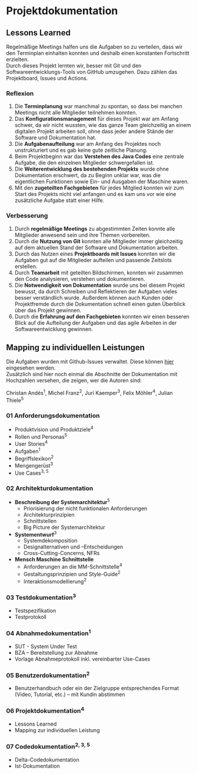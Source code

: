 # Projektdokumentation

## Lessons Learned

Regelmäßige Meetings halfen uns die Aufgaben so zu verteilen, dass wir den Terminplan einhalten konnten und deshalb einen konstanten Fortschritt erzielten.
<br>
Durch dieses Projekt lernten wir, besser mit Git und den Softwareentwicklungs-Tools von GitHub umzugehen. Dazu zählen das Projektboard, Issues und Actions. 
<br>

### Reflexion

1. Die **Terminplanung** war manchmal zu spontan, so dass bei manchen Meetings nicht alle Mitglieder teilnehmen konnten.
2. Das **Konfigurationsmanagement** für dieses Projekt war am Anfang schwer, da wir nicht wussten, wie das ganze Team gleichzeitig an einem digitalen Projekt arbeiten soll, ohne dass jeder andere Stände der Software und Dokumentation hat.
3. Die **Aufgabenaufteilung** war am Anfang des Projektes noch unstrukturiert und es gab keine gute zeitliche Planung.
4. Beim Projektbeginn war das **Verstehen des Java Codes** eine zentrale Aufgabe, die den einzelnen Mitglieder schwergefallen ist.
5. Die **Weiterentwicklung des bestehenden Projekts** wurde ohne Dokumentation erschwert, da zu Beginn unklar war, was die eigentlichen Funktionen sowie Ein- und Ausgaben der Maschine waren.
6. Mit den **zugeteilten Fachgebieten** für jedes Mitglied konnten wir zum Start des Projekts nicht viel anfangen und es kam uns vor wie eine zusätzliche Aufgabe statt einer Hilfe.

### Verbesserung

1. Durch **regelmäßige Meetings** zu abgestimmten Zeiten konnte alle Mitglieder anwesend sein und ihre Themen vorbereiten.
2. Durch die **Nutzung von Git** konnten alle Mitglieder immer gleichzeitig auf dem aktuellen Stand der Software und Dokumentation arbeiten.
3. Durch das Nutzen eines **Projektboards mit Issues** konnten wir die Aufgaben gut auf die Mitglieder aufteilen und passende Zeitslots erstellen.
4. Durch **Teamarbeit** mit geteilten Bildschirmen, konnten wir zusammen den Code analysieren, verstehen und dokumentieren.
5. Die **Notwendigkeit von Dokumentation** wurde uns bei diesem Projekt bewusst, da durch Schreiben und Reflektieren der Aufgaben vieles besser verständlich wurde. Außerdem können auch Kunden oder Projektfremde durch die Dokumentation schnell einen guten Überblick über das Projekt gewinnen.
6. Durch die **Erfahrung auf den Fachgebieten** konnten wir einen besseren Blick auf die Aufteilung der Aufgaben und das agile Arbeiten in der Softwareentwicklung gewinnen.

## Mapping zu individuellen Leistungen

Die Aufgaben wurden mit Github-Issues verwaltet. Diese können [hier](https://github.com/thieleju/ATM/issues?q=) eingesehen werden. <br>
Zusätzlich sind hier noch einmal die Abschnitte der Dokumentation mit Hochzahlen versehen, die zeigen, wer die Autoren sind:

Christan Andés<sup>1</sup>, Michel Franz<sup>2</sup>, Juri Kaemper<sup>3</sup>, Felix Möhler<sup>4</sup>, Julian Thiele<sup>5</sup>

### 01 Anforderungsdokumentation

- Produktvision und Produktziele<sup>4</sup>
- Rollen und Personas<sup>5</sup>
- User Stories<sup>4</sup>
- Aufgaben<sup>1</sup>
- Begriffslexikon<sup>2</sup>
- Mengengerüst<sup>3</sup>
- Use Cases<sup>3, 5</sup>

### 02 Architekturdokumentation

- **Beschreibung der Systemarchitektur**<sup>5</sup>
    - Priorisierung der nicht funktionalen Anforderungen
    - Architekturprinzipien
    - Schnittstellen
    - Big Picture der Systemarchitektur
- **Systementwurf**<sup>3</sup>
    - Systemdekomposition
    - Designalternativen und –Entscheidungen
    - Cross-Cutting-Concerns, NFRs
- **Mensch Maschine Schnittstelle**
    - Anforderungen an die MM-Schnittstelle<sup>4</sup>
    - Gestaltungsprinzipien und Style-Guide<sup>2</sup>
    - Interaktionsmodellierung<sup>2</sup>

### 03 Testdokumentation<sup>3</sup>
- Testspezifikation
- Testprotokoll

### 04 Abnahmedokumentation<sup>1</sup>
- SUT - System Under Test
- BZA – Bereitstellung zur Abnahme
- Vorlage Abnahmeprotokoll inkl. vereinbarter Use-Cases

### 05 Benutzerdokumentation<sup>2</sup>
- Benutzerhandbuch oder ein der Zielgruppe entsprechendes Format (Video, Tutorial, etc.) – mit Kundin abstimmen

### 06 Projektdokumentation<sup>4</sup>
- Lessons Learned
- Mapping zur individuellen Leistung

### 07 Codedokumentation<sup>2, 3, 5</sup>
- Delta-Codedokumentation
- Ist-Dokumentation
